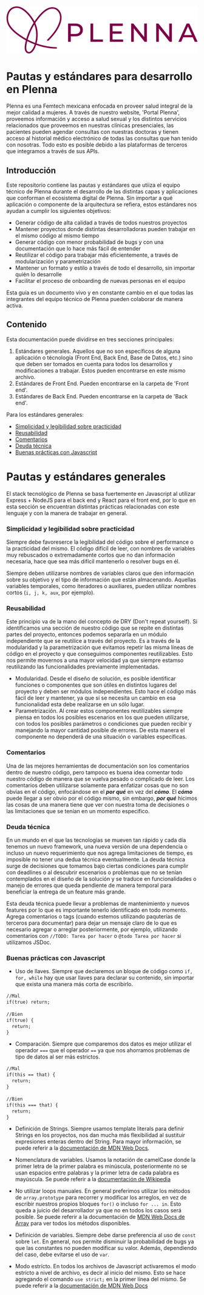 ![Logo de Plenna](/assets/logo.png)

# Pautas y estándares para desarrollo en Plenna

Plenna es una Femtech mexicana enfocada en proveer salud integral de la mejor calidad a mujeres. A través de nuestro website, 'Portal Plenna', proveemos información y acceso a salud sexual y los distintos servicios relacionados que proveemos en nuestras clínicas presenciales, las pacientes pueden agendar consultas con nuestras doctoras y tienen acceso al historial médico electrónico de todas las consultas que han tenido con nosotras. Todo esto es posible debido a las plataformas de terceros que integramos a través de sus APIs.

## **Introducción**

Este repositorio contiene las pautas y estándares que utiiza el equipo técnico de Plenna durante el desarrollo de las distintas capas y aplicaciones que conforman el ecosistema digital de Plenna. Sin importar a qué aplicación o componente de la arquitectura se refiera, estos estándares nos ayudan a cumplir los siguientes objetivos:

- Generar código de alta calidad a través de todos nuestros proyectos
- Mantener proyectos donde distintas desarrolladoras pueden trabajar en el mismo código al mismo tiempo
- Generar código con menor probabilidad de bugs y con una documentación que lo hace más fácil de entender
- Reutilizar el código para trabajar más eficientemente, a través de modularización y parametrización
- Mantener un formato y estilo a través de todo el desarrollo, sin importar quién lo desarrolle
- Facilitar el proceso de onboarding de nuevas personas en el equipo

Esta guía es un documento vivo y en constante cambio en el que todas las integrantes del equipo técnico de Plenna pueden colaborar de manera activa.

## **Contenido**

Esta documentación puede dividirse en tres secciones principales:

1. Estándares generales. Aquellos que no son específicos de alguna aplicación o técnología (Front End, Back End, Base de Datos, etc.) sino que deben ser tomados en cuenta para todos los desarrollos y modificaciones a trabajar. Estos pueden encontrarse en este mismo archivo.
2. Estándares de Front End. Pueden encontrarse en la carpeta de 'Front end'.
3. Estándares de Back End. Pueden encontrarse en la carpeta de 'Back end'.

Para los estándares generales:

- [Simplicidad y legibilidad sobre practicidad](#simplicidad-y-legibilidad-sobre-practicidad)
- [Reusabilidad](#reusabilidad)
- [Comentarios](#comentarios)
- [Deuda técnica](#deuda-técnica)
- [Buenas prácticas con Javascript](#buenas-prácticas-con-javascript)

# Pautas y estándares generales

El stack tecnológico de Plenna se basa fuertemente en Javascript al utilizar Express + NodeJS para el back end y React para el front end, por lo que en esta sección se encuentran distintas prácticas relacionadas con este lenguaje y con la manera de trabajar en general.

### **Simplicidad y legibilidad sobre practicidad**

Siempre debe favoreserce la legibilidad del código sobre el performance o la practicidad del mismo. El código difícil de leer, con nombres de variables muy rebuscados o extremadamente cortos que no dan información necesaria, hace que sea más difícil mantenerlo o resolver bugs en él.

Siempre deben utilizarse nombres de variables claros que den información sobre su objetivo y el tipo de información que están almacenando. Aquellas variables temporales, como iteradores o auxiliares, pueden utilizar nombres cortos (`i, j, k, aux`, por ejemplo).

### **Reusabilidad**

Este principio va de la mano del concepto de DRY (Don't repeat yourself). Si identificamos una sección de nuestro código que se repite en distintas partes del proyecto, entonces podemos separarla en un módulo independiente que se reutilice a través del proyecto. Es a través de la modularidad y la parametrización que evitamos repetir las misma líneas de código en el proyecto y que conseguimos componentes reutilizables. Esto nos permite movernos a una mayor velocidad ya que siempre estamso reutilizando las funcionalidades previamente implementadas.

- Modularidad. Desde el diseño de solución, es posible identificar funciones o componentes que son útiles en distintos lugares del proyecto y deben ser módulos independientes. Esto hace el código más fácil de leer y mantener, ya que si se necesita un cambio en esa funcionalidad esta debe realizarse en un sólo lugar.
- Parametrización. Al crear estos componentes reutilizables siempre piensa en todos los posibles escenarios en los que pueden utilizarse, con todos los posibles parámetros o condiciones que pueden recibir y manejando la mayor cantidad posible de errores. De esta manera el componente no dependerá de una situación o variables específicas.

### **Comentarios**

Una de las mejores herramientas de documentación son los comentarios dentro de nuestro código, pero tampoco es buena idea comentar todo nuestro código de manera que se vuelva pesado o complicado de leer. Los comentarios deben utilizarse solamente para enfatizar cosas que no son obvias en el código, enfocándose en el **_por qué_** en vez del **_cómo_**. El **_cómo_** puede llegar a ser obvio por el código mismo, sin embargo, **_por qué_** hicimos las cosas de una manera tiene que ver con nuestra toma de decisiones o las limitaciones que se tenían en un momento específico.

### **Deuda técnica**

En un mundo en el que las tecnologías se mueven tan rápido y cada día tenemos un nuevo framework, una nueva versión de una dependencia o incluso un nuevo requerimiento que nos agrega limitaciones de tiempo, es imposible no tener una dedua técnica eventualmente. La deuda técnica surge de decisiones que tomamos bajo ciertas condiciones para cumplir con deadlines o al descubrir escenarios o problemas que no se tenían contemplados en el diseño de la solución y se traduce en funcionalidades o manejo de errores que queda pendiente de manera temporal para beneficiar la entrega de un feature más grande.

Esta deuda técnica puede llevar a problemas de mantenimiento y nuevos features por lo que es importante tenerlo identificado en todo momento. Agrega comentarios o tags (cuando estemos utilizando paquterías de terceros para documentar) para dejar un mensaje claro de lo que es necesario agregar o arreglar posteriormente, por ejemplo, utilizando comentarios con `//TODO: Tarea por hacer` o `@todo Tarea por hacer` si utilizamos JSDoc.

### **Buenas prácticas con Javascript**

- Uso de llaves. Siempre que declaremos un bloque de código como `if, for, while` hay que usar llaves para declarar su contenido, sin importar que exista una manera más corta de escribirlo.

```
//Mal
if(true) return;

//Bien
if(true) {
  return;
}
```

- Comparación. Siempre que comparemos dos datos es mejor utilizar el operador `===` que el operador `==` ya que nos ahorramos problemas de tipo de datos al ser más estrictos.

```
//Mal
if(this == that) {
  return;
}

//Bien
if(this === that) {
  return;
}
```

- Definición de Strings. Siempre usamos template literals para definir Strings en los proyectos, nos dan mucha más flexibilidad al sustituir expresiones enteras dentro del String. Para mayor información, se puede referir a la [documentación de MDN Web Docs](https://developer.mozilla.org/en-US/docs/Web/JavaScript/Reference/Template_literals).

- Nomenclatura de variables. Usamos la notación de camelCase donde la primer letra de la primer palabra es minúscula, posteriormente no se usan espacios entre palabras y la primer letra de cada palabra es mayúscula. Se puede referir a la [documentación de Wikipedia](https://en.wikipedia.org/wiki/Camel_case)

- No utilizar loops manuales. En general preferimos utilizar los métodos de `array.prototype` para recorrer y modificar los arreglos, en vez de escribir nuestros propios bloques `for()` o incluso `for ... in`. Esto queda a juicio del desarrollador ya que no en todos los casos será posible. Se puede referir a la documentación de [MDN Web Docs de Array](https://developer.mozilla.org/en-US/docs/Web/JavaScript/Reference/Global_Objects/Array) para ver todos los métodos disponibles.

- Definición de variables. Siempre debe darse preferencia al uso de `const` sobre `let`. En general, nos permite disminuir la probabilidad de bugs ya que las constantes no pueden modificar su valor. Además, dependiendo del caso, debe evitarse el uso de `var`.

- Modo estrícto. En todos los archivos de Javascript activaremos el modo estrícto a nivel de archivo, es decir al inicio del mismo. Esto se hace agregando el comando `use strict;` en la primer línea del mismo. Se puede referir a la [documentación de MDN Web Docs](https://developer.mozilla.org/en-US/docs/Web/JavaScript/Reference/Strict_mode)
